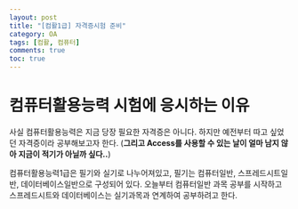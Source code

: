 ```yaml
---
layout: post
title: "[컴활1급] 자격증시험 준비"
category: OA
tags: [컴활, 컴퓨터]
comments: true
toc: true
---
```

# 컴퓨터활용능력 시험에 응시하는 이유

사실 컴퓨터활용능력은 지금 당장 필요한 자격증은 아니다. 하지만 예전부터 따고 싶었던 자격증이라 공부해보고자 한다. (__그리고 Access를 사용할 수 있는 날이 얼마 남지 않아 지금이 적기가 아닐까 싶다..__)

컴퓨터활용능력1급은 필기와 실기로 나누어져있고, 필기는 컴퓨터일반, 스프레드시트일반, 데이터베이스일반으로 구성되어 있다.
오늘부터 컴퓨터일반 과목 공부를 시작하고 스프레드시트와 데이터베이스는 실기과목과 연계하여 공부하려고 한다.

